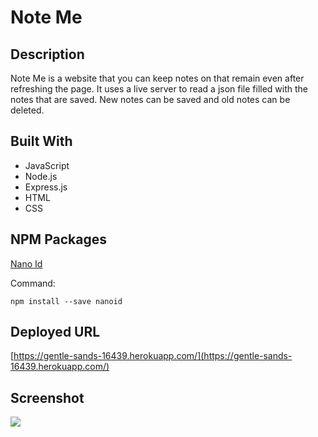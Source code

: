 # Note Me

## Description
Note Me is a website that you can keep notes on that remain even after refreshing the page. It uses a live server to read a json file filled with the notes that are saved. New notes can be saved and old notes can be deleted. 

## Built With
* JavaScript
* Node.js
* Express.js
* HTML
* CSS

## NPM Packages
[Nano Id](https://github.com/ai/nanoid)

Command:

```npm install --save nanoid```


## Deployed URL
[https://gentle-sands-16439.herokuapp.com/](https://gentle-sands-16439.herokuapp.com/)

## Screenshot
![](./public/assets/images/screenshot.gif)